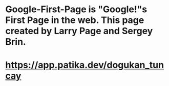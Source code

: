 # Google-First-Page is "Google!"s First Page in the web. This page created by Larry Page and Sergey Brin.

# https://app.patika.dev/dogukan_tuncay
